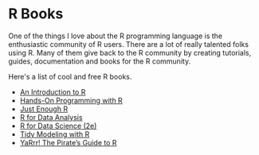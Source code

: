 # R Books

One of the things I love about the R programming language is the enthusiastic community of R users. There are a lot of really talented folks using R. Many of them give back to the R community by creating tutorials, guides, documentation and books for the R community. 

Here's a list of cool and free R books.

* [An Introduction to R](https://intro2r.com/)
* [Hands-On Programming with R](https://rstudio-education.github.io/hopr/index.html)
* [Just Enough R](https://benwhalley.github.io/just-enough-r/)
* [R for Data Analysis](https://trevorfrench.github.io/R-for-Data-Analysis/)
* [R for Data Science (2e)](https://r4ds.hadley.nz/)
* [Tidy Modeling with R](https://www.tmwr.org/)
* [YaRrr! The Pirate’s Guide to R](https://bookdown.org/ndphillips/YaRrr/)

